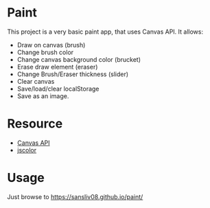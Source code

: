 # Paint
This project is a very basic paint app, that uses Canvas API. It allows:
- Draw on canvas (brush)
- Change brush color
- Change canvas background color (brucket)
- Erase draw element (eraser)
- Change Brush/Eraser thickness (slider)
- Clear canvas
- Save/load/clear localStorage
- Save as an image.

# Resource
 - [Canvas API](https://developer.mozilla.org/en-US/docs/Web/API/Canvas_API/Tutorial)
 - [jscolor](https://jscolor.com/)

# Usage
Just browse to https://sansliv08.github.io/paint/
